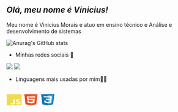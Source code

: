 ## <i>Olá, meu nome é Vinicius!</i>

<p>Meu nome é Vinicius Morais e atuo em ensino técnico e Análise e desenvolvimento de sistemas</p>

![Anurag's GitHub stats](https://github-readme-stats.vercel.app/api?username=Sousasz&show_icons=true&theme=dark)

 - Minhas redes sociais  🤳
<div>
  <a href="https://instagram.com/sousasxy" target="_blank"><img src="https://img.shields.io/badge/-Instagram-%23E4405F?style=for-the-badge&logo=instagram&logoColor=white" target="_blank"></a>
  <a href = "mailto:vm1434072@gmail.com"><img src="https://img.shields.io/badge/-Gmail-%23333?style=for-the-badge&logo=gmail&logoColor=white" target="_blank"></a>

 - Linguagens mais usadas por mim👨‍💻
</div>
<div style="display: inline_block"><br>
  <img align="center" alt="Sousa-Js" height="30" width="40" src="https://raw.githubusercontent.com/devicons/devicon/master/icons/javascript/javascript-plain.svg">
  <img align="center" alt="Sousa-HTML" height="30" width="40" src="https://raw.githubusercontent.com/devicons/devicon/master/icons/html5/html5-original.svg">
  <img align="center" alt="Sousa-CSS" height="30" width="40" src="https://raw.githubusercontent.com/devicons/devicon/master/icons/css3/css3-original.svg">
</div>
